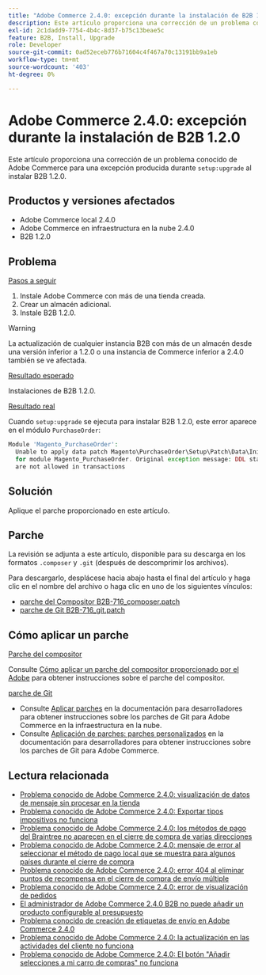 ```yaml
---
title: "Adobe Commerce 2.4.0: excepción durante la instalación de B2B 1.2.0"
description: Este artículo proporciona una corrección de un problema conocido de Adobe Commerce por una excepción producida durante setup:upgrade al instalar B2B 1.2.0.
exl-id: 2c1dadd9-7754-4b4c-8d37-b75c13beae5c
feature: B2B, Install, Upgrade
role: Developer
source-git-commit: 0ad52eceb776b71604c4f467a70c13191bb9a1eb
workflow-type: tm+mt
source-wordcount: '403'
ht-degree: 0%

---
```


# Adobe Commerce 2.4.0: excepción durante la instalación de B2B 1.2.0

Este artículo proporciona una corrección de un problema conocido de Adobe Commerce para una excepción producida durante `setup:upgrade` al instalar B2B 1.2.0.

## Productos y versiones afectados

* Adobe Commerce local 2.4.0
* Adobe Commerce en infraestructura en la nube 2.4.0
* B2B 1.2.0

## Problema

<u>Pasos a seguir</u>

1. Instale Adobe Commerce con más de una tienda creada.
1. Crear un almacén adicional.
1. Instale B2B 1.2.0.

>[!WARNING]
>
>La actualización de cualquier instancia B2B con más de un almacén desde una versión inferior a 1.2.0 o una instancia de Commerce inferior a 2.4.0 también se ve afectada.

<u>Resultado esperado</u>

Instalaciones de B2B 1.2.0.

<u>Resultado real</u>

Cuando `setup:upgrade` se ejecuta para instalar B2B 1.2.0, este error aparece en el módulo `PurchaseOrder`:

```php
Module 'Magento_PurchaseOrder':
  Unable to apply data patch Magento\PurchaseOrder\Setup\Patch\Data\InitPurchaseOrderSalesSequence
  for module Magento_PurchaseOrder. Original exception message: DDL statements
  are not allowed in transactions
```

## Solución

Aplique el parche proporcionado en este artículo.

## Parche

La revisión se adjunta a este artículo, disponible para su descarga en los formatos `.composer` y `.git` (después de descomprimir los archivos).

Para descargarlo, desplácese hacia abajo hasta el final del artículo y haga clic en el nombre del archivo o haga clic en uno de los siguientes vínculos:

* [parche del Compositor B2B-716\_composer.patch](assets/B2B-716_composer.patch.zip)
* [parche de Git B2B-716\_git.patch](assets/B2B-716_git.patch.zip)

## Cómo aplicar un parche

<u>Parche del compositor </u>

Consulte [Cómo aplicar un parche del compositor proporcionado por el Adobe](/help/how-to/general/how-to-apply-a-composer-patch-provided-by-magento.md) para obtener instrucciones sobre el parche del compositor.

<u>parche de Git </u>

* Consulte [Aplicar parches](https://devdocs.magento.com/cloud/project/project-patch.html) en la documentación para desarrolladores para obtener instrucciones sobre los parches de Git para Adobe Commerce en la infraestructura en la nube.
* Consulte [Aplicación de parches: parches personalizados](https://devdocs.magento.com/guides/v2.4/comp-mgr/patching.html#custom-patches) en la documentación para desarrolladores para obtener instrucciones sobre los parches de Git para Adobe Commerce.

## Lectura relacionada

* [Problema conocido de Adobe Commerce 2.4.0: visualización de datos de mensaje sin procesar en la tienda](/help/troubleshooting/storefront/magento-2-4-0-issue-storefront-raw-message-data-display.md)
* [Problema conocido de Adobe Commerce 2.4.0: Exportar tipos impositivos no funciona](/help/troubleshooting/miscellaneous/magento-2-4-0-known-issue-export-tax-rates-does-not-work.md)
* [Problema conocido de Adobe Commerce 2.4.0: los métodos de pago del Braintree no aparecen en el cierre de compra de varias direcciones](/help/troubleshooting/payments/magento-2-4-0-braintree-not-in-multiple-addresses-checkout.md)
* [Problema conocido de Adobe Commerce 2.4.0: mensaje de error al seleccionar el método de pago local que se muestra para algunos países durante el cierre de compra](/help/troubleshooting/payments/magento-2-4-0-checkout-error-selecting-local-payments.md)
* [Problema conocido de Adobe Commerce 2.4.0: error 404 al eliminar puntos de recompensa en el cierre de compra de envío múltiple](/help/troubleshooting/storefront/magento-2-4-0-404-error-removing-rewards-points-on-multi-shipping-checkout.md)
* [Problema conocido de Adobe Commerce 2.4.0: error de visualización de pedidos](/help/troubleshooting/storefront/magento-2-4-0-known-issue-orders-display-error.md)
* [El administrador de Adobe Commerce 2.4.0 B2B no puede añadir un producto configurable al presupuesto](/help/troubleshooting/miscellaneous/magento-2-4-0-b2b-admin-can-t-add-configurable-product-to-quote.md)
* [Problema conocido de creación de etiquetas de envío en Adobe Commerce 2.4.0](/help/troubleshooting/known-issues-patches-attached/shipping-labels-creation-known-issue-in-magento-2-4-0.md)
* [Problema conocido de Adobe Commerce 2.4.0: la actualización en las actividades del cliente no funciona](/help/troubleshooting/miscellaneous/magento-2-4-0-refresh-on-customer-activities-does-not-work.md)
* [Problema conocido de Adobe Commerce 2.4.0: El botón &quot;Añadir selecciones a mi carro de compras&quot; no funciona](/help/troubleshooting/miscellaneous/magento-2-4-0-add-selections-to-my-cart-does-not-work.md)
